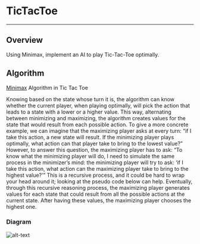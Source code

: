 # TicTacToe
---
## Overview
Using Minimax, implement an AI to play Tic-Tac-Toe optimally.

## Algorithm
<a href="https://es.wikipedia.org/wiki/Minimax">Minimax</a> Algorithm in Tic Tac Toe

Knowing based on the state whose turn it is, the algorithm can know whether the current player, when playing optimally, will pick the action that leads to a state with a lower or a higher value. This way, alternating between minimizing and maximizing, the algorithm creates values for 
the state that would result from each possible action. To give a more concrete example, we can imagine that the maximizing player asks at every turn: “if I take this action, a new state will result. If the minimizing player plays optimally, what action can that player take to bring to the lowest value?” However, to answer this question, the maximizing player has to ask: “To know what the minimizing player will do, I need to simulate the same process in the minimizer’s mind: the minimizing player will try to ask: ‘if I take this action, what action can the maximizing player 
take to bring to the highest value?’” This is a recursive process, and it could be hard to wrap your head around it; looking at the pseudo code below can help. Eventually, through this recursive reasoning process, the maximizing player generates 
values for each state that could result from all the possible actions at the current state. After having these values, the maximizing player chooses the highest one.

### Diagram
![alt-text](https://github.com/LeoZorzoli/CS50-AI-2021/blob/main/tictactoe/minimax.png)

